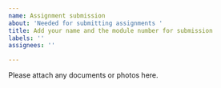 ```yaml
---
name: Assignment submission
about: 'Needed for submitting assignments '
title: Add your name and the module number for submission
labels: ''
assignees: ''

---
```


Please attach any documents or photos here.
